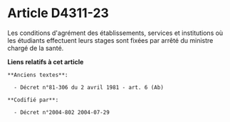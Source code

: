 # Article D4311-23

Les conditions d'agrément des établissements, services et institutions où les étudiants effectuent leurs stages sont fixées
par arrêté du ministre chargé de la santé.

**Liens relatifs à cet article**

	**Anciens textes**:

	  - Décret n°81-306 du 2 avril 1981 - art. 6 (Ab)

	**Codifié par**:

	  - Décret n°2004-802 2004-07-29
